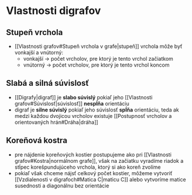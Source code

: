 # Vlastnosti digrafov

## Stupeň vrchola
- [[Vlastnosti grafov#Stupeň vrchola v grafe|stupeň]] vrchola môže byť vonkajší a vnútorný:
	- vonkajší -> počet vrcholov, pre ktorý je tento vrchol začiatkom
	- vnútorný -> počet vrcholov, pre ktorý je tento vrchol koncom

## Slabá a silná súvislosť
- [[Digrafy|digraf]] je **slabo súvislý** pokiaľ jeho [[Vlastnosti grafov#Súvislosť|súvislosť]] **nespĺňa** orientáciu
- digraf je **silne súvislý** pokiaľ jeho súvislosť **spĺňa** orientáciu, teda ak medzi každou dvojicou vrcholov existuje [[Postupnosť vrcholov a orientovaných hrán#Dráha|dráha]]

## Koreňová kostra
- pre nájdenie koreňových kostier postupujeme ako pri [[Vlastnosti grafov#Kostra|normálnom grafe]], však na začiatku vyradíme riadok a stĺpec korešpundujúceho vrchola, ktorý si ako koreň zvolíme
- pokiaľ však chceme nájsť celkový počet kostier, môžeme vytvoriť [[Vzdialenosti v digrafoch#Matica C|maticu C]] alebo vytvoríme matice susednosti a diagonálnu bez orientácie 
